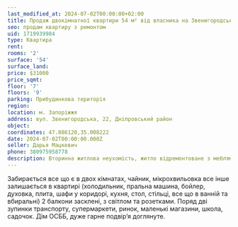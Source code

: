 ```yaml
---
last_modified_at: 2024-07-02T00:00:00+02:00
title: Продаж двокімнатної квартири 54 м² від власника на Звенигородській
seo: продам квартиру з ремонтом
uid: 1719939984
type: Квартира
rent:
rooms: '2'
surface: '54'
surface_land:
price: $31000
price_sqmt:
floor: '7'
floors: '9'
parking: Прибудинкова територія
region:
location: м. Запоріжжя
address: вул. Звенигородська, 22, Дніпровський район
object:
coordinates: 47.886120,35.008222
date: 2024-07-02T00:00:00.000Z
seller: Дарья Мацкевич
phone: 380975958778
description: Вторинна житлова неухомість, житло відремонтоване з меблями і технікою, придатне і готове для проживання
---
```


Забирається все що є в двох кімнатах, чайник, мікрохвильовка все інше залишається в квартирі (холодильник, пральна машина, бойлер, духовка, плита, шафи у коридорі, кухня, стол, стільці, все що в ванній та вбиральні) 2 балкони засклені, з світлом та розетками. Поряд дві зупинки транспорту, супермаркети, ринок, маленькі магазини, школа, садочок. Дім ОСББ, дуже гарне подвірʼя доглянуте.
